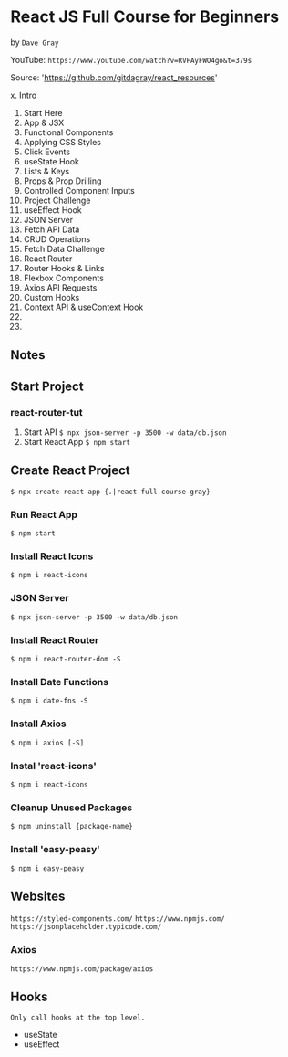 # React JS Full Course for Beginners
by `Dave Gray`

YouTube: `https://www.youtube.com/watch?v=RVFAyFWO4go&t=379s`

Source: 'https://github.com/gitdagray/react_resources'

 x. Intro
01. Start Here
02. App & JSX
03. Functional Components
04. Applying CSS Styles
05. Click Events
06. useState Hook
07. Lists & Keys
08. Props & Prop Drilling
09. Controlled Component Inputs
10. Project Challenge
11. useEffect Hook
12. JSON Server
13. Fetch API Data
14. CRUD Operations
15. Fetch Data Challenge
16. React Router
17. Router Hooks & Links
18. Flexbox Components
19. Axios API Requests
20. Custom Hooks
21. Context API & useContext Hook
22.
23.

## Notes

## Start Project

### react-router-tut

1. Start API
    `$ npx json-server -p 3500 -w data/db.json`
2. Start React App
    `$ npm start`

## Create React Project

`$ npx create-react-app {.|react-full-course-gray}`

### Run React App

`$ npm start`

### Install React Icons

`$ npm i react-icons`

### JSON Server

`$ npx json-server -p 3500 -w data/db.json`

### Install React Router

`$ npm i react-router-dom -S`

### Install Date Functions

`$ npm i date-fns -S`

### Install Axios

`$ npm i axios [-S]`

### Instal 'react-icons'

`$ npm i react-icons`

### Cleanup Unused Packages

`$ npm uninstall {package-name}`

### Install 'easy-peasy'

`$ npm i easy-peasy`

## Websites

`https://styled-components.com/`
`https://www.npmjs.com/`
`https://jsonplaceholder.typicode.com/`

### Axios

`https://www.npmjs.com/package/axios`

## Hooks

`Only call hooks at the top level.`

* useState
* useEffect